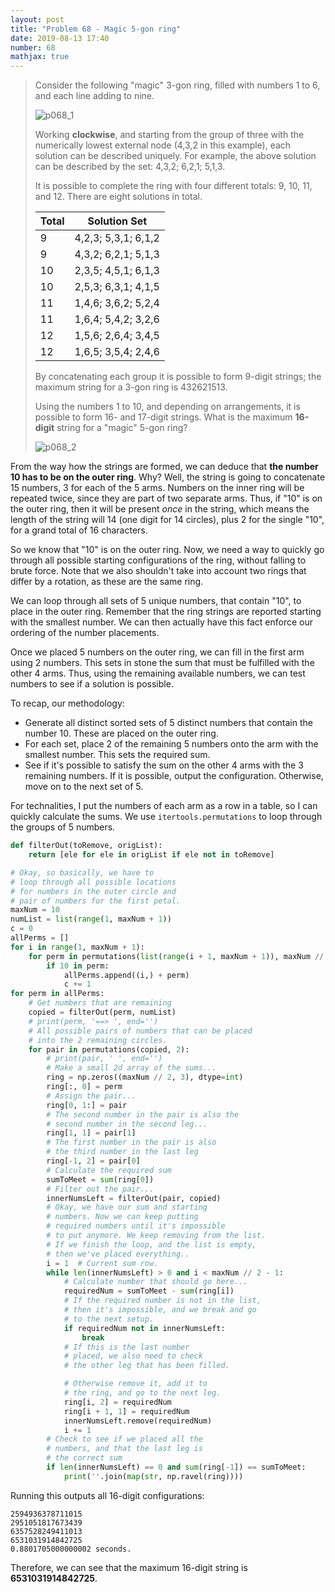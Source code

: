 ```yaml
---
layout: post
title: "Problem 68 - Magic 5-gon ring"
date: 2019-08-13 17:40
number: 68
mathjax: true
---
```


> Consider the following "magic" 3-gon ring, filled with numbers 1 to 6, and each line adding to nine.
>
> ![p068_1]({{site.url}}{{site.baseurl}}/assets/images/p068_1.png)
>
> Working **clockwise**, and starting from the group of three with the numerically lowest external node (4,3,2 in this example), each solution can be described uniquely. For example, the above solution can be described by the set: 4,3,2; 6,2,1; 5,1,3.
>
> It is possible to complete the ring with four different totals: 9, 10, 11, and 12. There are eight solutions in total.
>
> | Total | Solution Set        |
> | ----- | ------------------- |
> | 9     | 4,2,3; 5,3,1; 6,1,2 |
> | 9     | 4,3,2; 6,2,1; 5,1,3 |
> | 10    | 2,3,5; 4,5,1; 6,1,3 |
> | 10    | 2,5,3; 6,3,1; 4,1,5 |
> | 11    | 1,4,6; 3,6,2; 5,2,4 |
> | 11    | 1,6,4; 5,4,2; 3,2,6 |
> | 12    | 1,5,6; 2,6,4; 3,4,5 |
> | 12    | 1,6,5; 3,5,4; 2,4,6 |
>
> By concatenating each group it is possible to form 9-digit strings; the maximum string for a 3-gon ring is 432621513.
>
> Using the numbers 1 to 10, and depending on arrangements, it is possible to form 16- and 17-digit strings. What is the maximum **16-digit** string for a "magic" 5-gon ring?
>
> ![p068_2]({{site.url}}{{site.baseurl}}/assets/images/p068_2.png)
>

<!--more-->

From the way how the strings are formed, we can deduce that **the number 10 has to be on the outer ring**. Why? Well, the string is going to concatenate 15 numbers, 3 for each of the 5 arms. Numbers on the inner ring will be repeated twice, since they are part of two separate arms. Thus, if "10" is on the outer ring, then it will be present *once* in the string, which means the length of the string will 14 (one digit for 14 circles), plus 2 for the single "10", for a grand total of 16 characters.

So we know that "10" is on the outer ring. Now, we need a way to quickly go through all possible starting configurations of the ring, without falling to brute force. Note that we also shouldn't take into account two rings that differ by a rotation, as these are the same ring. 

We can loop through all sets of 5 unique numbers, that contain "10", to place in the outer ring. Remember that the ring strings are reported starting with the smallest number. We can then actually have this fact enforce our ordering of the number placements.

Once we placed 5 numbers on the outer ring, we can fill in the first arm using 2 numbers. This sets in stone the sum that must be fulfilled with the other 4 arms. Thus, using the remaining available numbers, we can test numbers to see if a solution is possible.

To recap, our methodology:

- Generate all distinct sorted sets of 5 distinct numbers that contain the number 10. These are placed on the outer ring.
- For each set, place 2 of the remaining 5 numbers onto the arm with the smallest number. This sets the required sum.
- See if it's possible to satisfy the sum on the other 4 arms with the 3 remaining numbers. If it is possible, output the configuration. Otherwise, move on to the next set of 5.

For technalities, I put the numbers of each arm as a row in a table, so I can quickly calculate the sums. We use `itertools.permutations` to loop through the groups of 5 numbers.

```python
def filterOut(toRemove, origList):
    return [ele for ele in origList if ele not in toRemove]

# Okay, so basically, we have to
# loop through all possible locations
# for numbers in the outer circle and
# pair of numbers for the first petal.
maxNum = 10
numList = list(range(1, maxNum + 1))
c = 0
allPerms = []
for i in range(1, maxNum + 1):
    for perm in permutations(list(range(i + 1, maxNum + 1)), maxNum // 2 - 1):
        if 10 in perm:
            allPerms.append((i,) + perm)
            c += 1
for perm in allPerms:
    # Get numbers that are remaining
    copied = filterOut(perm, numList)
    # print(perm, '==> ', end='')
    # All possible pairs of numbers that can be placed
    # into the 2 remaining circles.
    for pair in permutations(copied, 2):
        # print(pair, ' ', end='')
        # Make a small 2d array of the sums...
        ring = np.zeros((maxNum // 2, 3), dtype=int)
        ring[:, 0] = perm
        # Assign the pair...
        ring[0, 1:] = pair
        # The second number in the pair is also the
        # second number in the second leg...
        ring[1, 1] = pair[1]
        # The first number in the pair is also
        # the third number in the last leg
        ring[-1, 2] = pair[0]
        # Calculate the required sum
        sumToMeet = sum(ring[0])
        # Filter out the pair...
        innerNumsLeft = filterOut(pair, copied)
        # Okay, we have our sum and starting
        # numbers. Now we can keep putting
        # required numbers until it's impossible
        # to put anymore. We keep removing from the list.
        # If we finish the loop, and the list is empty,
        # then we've placed everything..
        i = 1  # Current sum row.
        while len(innerNumsLeft) > 0 and i < maxNum // 2 - 1:
            # Calculate number that should go here...
            requiredNum = sumToMeet - sum(ring[i])
            # If the required number is not in the list,
            # then it's impossible, and we break and go
            # to the next setup.
            if requiredNum not in innerNumsLeft:
                break
            # If this is the last number
            # placed, we also need to check
            # the other leg that has been filled.

            # Otherwise remove it, add it to
            # the ring, and go to the next leg.
            ring[i, 2] = requiredNum
            ring[i + 1, 1] = requiredNum
            innerNumsLeft.remove(requiredNum)
            i += 1
        # Check to see if we placed all the
        # numbers, and that the last leg is
        # the correct sum
        if len(innerNumsLeft) == 0 and sum(ring[-1]) == sumToMeet:
            print(''.join(map(str, np.ravel(ring))))
```

Running this outputs all 16-digit configurations:

```
2594936378711015
2951051817673439
6357528249411013
6531031914842725
0.8801705000000002 seconds.
```

Therefore, we can see that the maximum 16-digit string is **6531031914842725**.